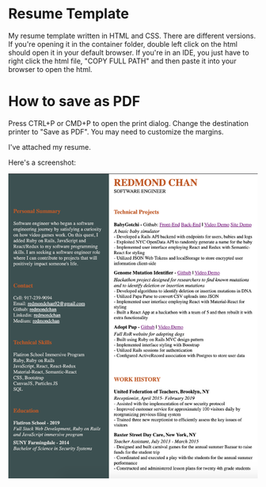 # Resume Template

My resume template written in HTML and CSS. There are different versions. If you're opening it in the container folder, double left click on the html should open it in your default browser. If you're in an IDE, you just have to right click the html file, "COPY FULL PATH" and then paste it into your browser to open the html.

# How to save as PDF

Press CTRL+P or CMD+P to open the print dialog. Change the destination printer to "Save as PDF". You may need to customize the margins.

I've attached my resume.

Here's a screenshot:

![resume](resume.png)
